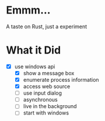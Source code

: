 # Emmm...

A taste on Rust, just a experiment

# What it Did

- [x] use windows api
  - [x] show a message box
  - [x] enumerate process information
  - [x] access web source
  - [ ] use input dialog
  - [ ] asynchronous
  - [ ] live in the background
  - [ ] start with windows